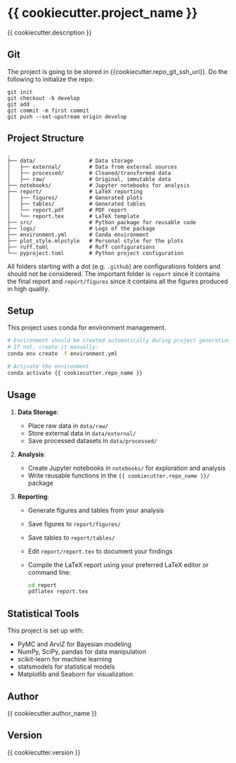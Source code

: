 # {{ cookiecutter.project_name }}

{{ cookiecutter.description }}

## Git

The project is going to be stored in {{cookiecutter.repo_git_ssh_url}}. Do the following to initialize the repo:

```plain
git init
git checkout -b develop
git add .
git commit -m first commit
git push --set-upstream origin develop
```

## Project Structure

```plain
.
├── data/                 # Data storage
│   ├── external/         # Data from external sources
│   ├── processed/        # Cleaned/transformed data
│   ├── raw/              # Original, immutable data
├── notebooks/            # Jupyter notebooks for analysis
├── report/               # LaTeX reporting
│   ├── figures/          # Generated plots
│   ├── tables/           # Generated tables
│   └── report.pdf        # PDF report
│   └── report.tex        # LaTeX template
├── src/                  # Python package for reusable code
├── logs/                 # Logs of the package
├── environment.yml       # Conda environment
├── plot_style.mlpstyle   # Personal style for the plots
├── ruff.toml             # Ruff configurations
└── pyproject.toml        # Python project configuration
```

All folders starting with a dot (e.g. `.github`) are configurations folders and should not be considered.
 The important folder is `report` since it contains the final report and `report/figures` since it contains all the figures produced in high quality.

## Setup

This project uses conda for environment management.

```bash
# Environment should be created automatically during project generation
# If not, create it manually:
conda env create -f environment.yml

# Activate the environment
conda activate {{ cookiecutter.repo_name }}
```

## Usage

1. **Data Storage**:
   - Place raw data in `data/raw/`
   - Store external data in `data/external/`
   - Save processed datasets in `data/processed/`

2. **Analysis**:
   - Create Jupyter notebooks in `notebooks/` for exploration and analysis
   - Write reusable functions in the `{{ cookiecutter.repo_name }}/` package

3. **Reporting**:
   - Generate figures and tables from your analysis
   - Save figures to `report/figures/`
   - Save tables to `report/tables/`
   - Edit `report/report.tex` to document your findings
   - Compile the LaTeX report using your preferred LaTeX editor or command line:

     ```bash
     cd report
     pdflatex report.tex
     ```

## Statistical Tools

This project is set up with:

- PyMC and ArviZ for Bayesian modeling
- NumPy, SciPy, pandas for data manipulation
- scikit-learn for machine learning
- statsmodels for statistical models
- Matplotlib and Seaborn for visualization

## Author

{{ cookiecutter.author_name }}

## Version

{{ cookiecutter.version }}
